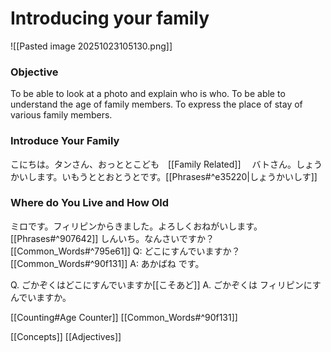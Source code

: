 # Introducing your family


![[Pasted image 20251023105130.png]]



### Objective 
To be able to look at a photo and explain who is who. 
To be able to understand the age of family members.
To express the place of stay of various family members.

### Introduce Your Family

こにちは。タンさん、おっととこども　[[Family Related]]　
 バトさん。しょうかいします。いもうととおとうとです。[[Phrases#^e35220|しょうかいしす]]

### Where do You Live and How Old

ミロです。フィリピンからきました。よろしくおねがいします。[[Phrases#^907642]]
しんいち。なんさいですか？[[Common_Words#^795e61]]
Q: どこにすんでいますか？[[Common_Words#^90f131]]
A: あかばね です。

Q. ごかぞくはどこにすんでいますか[[こそあど]]
A. ごかぞくは フィリピンにすんでいますか。

[[Counting#Age Counter]]
[[Common_Words#^90f131]]


[[Concepts]]
[[Adjectives]]


